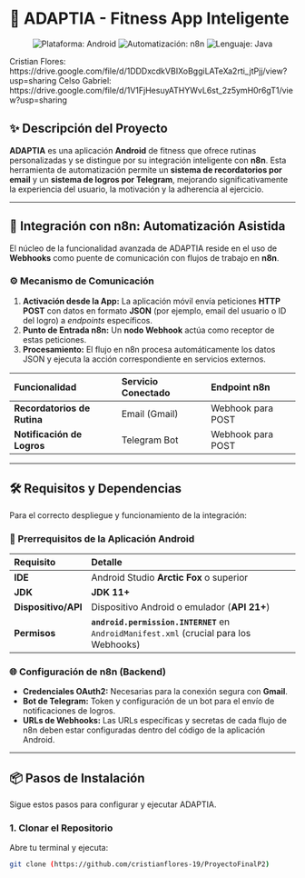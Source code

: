 # 📱 ADAPTIA - Fitness App Inteligente

<p align="center">
  <img src="https://img.shields.io/badge/Plataforma-Android-3DDC84?style=for-the-badge&logo=android" alt="Plataforma: Android">
  <img src="https://img.shields.io/badge/Automatización-n8n-FF6838?style=for-the-badge&logo=n8n" alt="Automatización: n8n">
  <img src="https://img.shields.io/badge/Lenguaje-%2FJava-7038FF?style=for-the-badge&" alt="Lenguaje: Java">
</p>
Cristian Flores: https://drive.google.com/file/d/1DDDxcdkVBIXoBggiLATeXa2rti_jtPjj/view?usp=sharing
Celso Gabriel: https://drive.google.com/file/d/1V1FjHesuyATHYWvL6st_2z5ymH0r6gT1/view?usp=sharing

## ✨ Descripción del Proyecto

**ADAPTIA** es una aplicación **Android** de fitness que ofrece rutinas personalizadas y se distingue por su integración inteligente con **n8n**. Esta herramienta de automatización permite un **sistema de recordatorios por email** y un **sistema de logros por Telegram**, mejorando significativamente la experiencia del usuario, la motivación y la adherencia al ejercicio.

---

## 🚀 Integración con n8n: Automatización Asistida

El núcleo de la funcionalidad avanzada de ADAPTIA reside en el uso de **Webhooks** como puente de comunicación con flujos de trabajo en **n8n**.

### ⚙️ Mecanismo de Comunicación

1.  **Activación desde la App:** La aplicación móvil envía peticiones **HTTP POST** con datos en formato **JSON** (por ejemplo, email del usuario o ID del logro) a *endpoints* específicos.
2.  **Punto de Entrada n8n:** Un **nodo Webhook** actúa como receptor de estas peticiones.
3.  **Procesamiento:** El flujo en n8n procesa automáticamente los datos JSON y ejecuta la acción correspondiente en servicios externos.

| Funcionalidad | Servicio Conectado | Endpoint n8n |
| :--- | :--- | :--- |
| **Recordatorios de Rutina** | Email (Gmail) | Webhook para POST |
| **Notificación de Logros** | Telegram Bot | Webhook para POST |

---

## 🛠️ Requisitos y Dependencias

Para el correcto despliegue y funcionamiento de la integración:

### 📱 Prerrequisitos de la Aplicación Android

| Requisito | Detalle |
| :--- | :--- |
| **IDE** | Android Studio **Arctic Fox** o superior |
| **JDK** | **JDK 11+** |
| **Dispositivo/API** | Dispositivo Android o emulador (**API 21+**) |
| **Permisos** | **`android.permission.INTERNET`** en `AndroidManifest.xml` (crucial para los Webhooks) |

### 🌐 Configuración de n8n (Backend)

* **Credenciales OAuth2:** Necesarias para la conexión segura con **Gmail**.
* **Bot de Telegram:** Token y configuración de un bot para el envío de notificaciones de logros.
* **URLs de Webhooks:** Las URLs específicas y secretas de cada flujo de n8n deben estar configuradas dentro del código de la aplicación Android.

---

## 📦 Pasos de Instalación

Sigue estos pasos para configurar y ejecutar ADAPTIA.

### 1. Clonar el Repositorio

Abre tu terminal y ejecuta:
```bash
git clone (https://github.com/cristianflores-19/ProyectoFinalP2)
